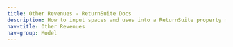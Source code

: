 ```yaml
---
title: Other Revenues - ReturnSuite Docs
description: How to input spaces and uses into a ReturnSuite property model.
nav-title: Other Revenues
nav-group: Model
---
```


